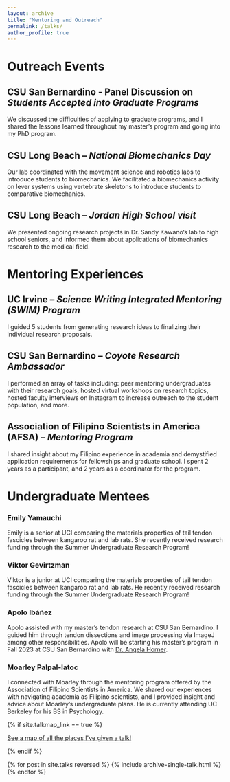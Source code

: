 ```yaml
---
layout: archive
title: "Mentoring and Outreach"
permalink: /talks/
author_profile: true
---
```

# Outreach Events
## CSU San Bernardino - Panel Discussion on _Students Accepted into Graduate Programs_
We discussed the difficulties of applying to graduate programs, and I shared the lessons learned throughout my master’s program and going into my PhD program.

## CSU Long Beach – _National Biomechanics Day_  
Our lab coordinated with the movement science and robotics labs to introduce students to biomechanics. We facilitated a biomechanics activity on lever systems using vertebrate skeletons to introduce students to comparative biomechanics.

## CSU Long Beach – _Jordan High School visit_  
We presented ongoing research projects in Dr. Sandy Kawano’s lab to high school seniors, and informed them about applications of biomechanics research to the medical field.
# Mentoring Experiences  
## UC Irvine – _Science Writing Integrated Mentoring (SWIM) Program_  
I guided 5 students from generating research ideas to finalizing their individual research proposals.  
## CSU San Bernardino – _Coyote Research Ambassador_  
I performed an array of tasks including: peer mentoring undergraduates with their research goals, hosted virtual workshops on research topics, hosted faculty interviews on Instagram to increase outreach to the student population, and more.  
## Association of Filipino Scientists in America (AFSA) – _Mentoring Program_  
I shared insight about my Filipino experience in academia and demystified application requirements for fellowships and graduate school. I spent 2 years as a participant, and 2 years as a coordinator for the program.  
# Undergraduate Mentees  
### Emily Yamauchi  
Emily is a senior at UCI comparing the materials properties of tail tendon fascicles between kangaroo rat and lab rats. She recently received research funding through the Summer Undergraduate Research Program!  
### Viktor Gevirtzman  
Viktor is a junior at UCI comparing the materials properties of tail tendon fascicles between kangaroo rat and lab rats. He recently received research funding through the Summer Undergraduate Research Program!  
### Apolo Ibáñez  
Apolo assisted with my master’s tendon research at CSU San Bernardino. I guided him through tendon dissections and image processing via ImageJ among other responsibilities. Apolo will be starting his master’s program in Fall 2023 at CSU San Bernardino with [Dr. Angela Horner](https://hornerlabcsusb.org/).  
### Moarley Palpal-latoc  
I connected with Moarley through the mentoring program offered by the Association of Filipino Scientists in America. We shared our experiences with navigating academia as Filipino scientists, and I provided insight and advice about Moarley’s undergraduate plans. He is currently attending UC Berkeley for his BS in Psychology.  

{% if site.talkmap_link == true %}

<p style="text-decoration:underline;"><a href="/talkmap.html">See a map of all the places I've given a talk!</a></p>

{% endif %}

{% for post in site.talks reversed %}
  {% include archive-single-talk.html %}
{% endfor %}
